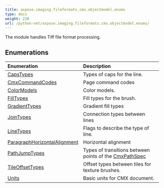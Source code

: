 ```yaml
---
title: aspose.imaging.fileformats.cmx.objectmodel.enums
type: docs
weight: 220
url: /python-net/aspose.imaging.fileformats.cmx.objectmodel.enums/
---
```



The module handles Tiff file format processing.

## **Enumerations**
| **Enumeration** | **Description** |
| :- | :- |
| [CapsTypes](/imaging/python-net/aspose.imaging.fileformats.cmx.objectmodel.enums/capstypes/) | Types of caps for the line. |
| [CmxCommandCodes](/imaging/python-net/aspose.imaging.fileformats.cmx.objectmodel.enums/cmxcommandcodes/) | Page command codes |
| [ColorModels](/imaging/python-net/aspose.imaging.fileformats.cmx.objectmodel.enums/colormodels/) | Color models. |
| [FillTypes](/imaging/python-net/aspose.imaging.fileformats.cmx.objectmodel.enums/filltypes/) | Fill types for the brush. |
| [GradientTypes](/imaging/python-net/aspose.imaging.fileformats.cmx.objectmodel.enums/gradienttypes/) | Gradient fill types |
| [JoinTypes](/imaging/python-net/aspose.imaging.fileformats.cmx.objectmodel.enums/jointypes/) | Connection types between lines |
| [LineTypes](/imaging/python-net/aspose.imaging.fileformats.cmx.objectmodel.enums/linetypes/) | Flags to describe the type of line. |
| [ParagraphHorizontalAlignment](/imaging/python-net/aspose.imaging.fileformats.cmx.objectmodel.enums/paragraphhorizontalalignment/) | Horizontal alignment |
| [PathJumpTypes](/imaging/python-net/aspose.imaging.fileformats.cmx.objectmodel.enums/pathjumptypes/) | Types of transitions between points of the [CmxPathSpec](/imaging/python-net/aspose.imaging.fileformats.cmx.objectmodel.specs/cmxpathspec/) |
| [TileOffsetTypes](/imaging/python-net/aspose.imaging.fileformats.cmx.objectmodel.enums/tileoffsettypes/) | Offset types between tiles for texture brushes. |
| [Units](/imaging/python-net/aspose.imaging.fileformats.cmx.objectmodel.enums/units/) | Basic units for CMX document. |
